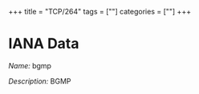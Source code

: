 +++
title = "TCP/264"
tags = [""]
categories = [""]
+++

# IANA Data

_Name:_ bgmp

_Description:_ BGMP

